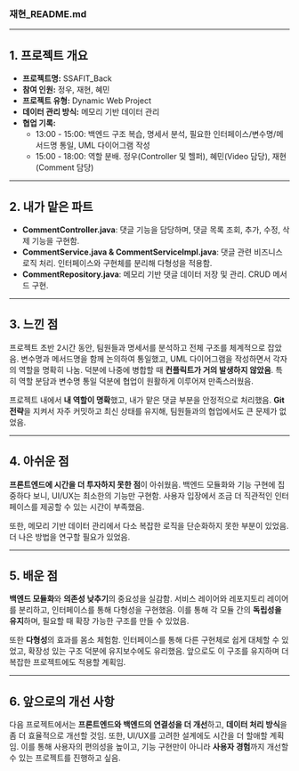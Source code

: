 ### 재현_README.md

---

## **1. 프로젝트 개요**

- **프로젝트명:** SSAFIT_Back  
- **참여 인원:** 정우, 재현, 혜민  
- **프로젝트 유형:** Dynamic Web Project  
- **데이터 관리 방식:** 메모리 기반 데이터 관리  
- **협업 기록:**  
    - 13:00 - 15:00: 백엔드 구조 복습, 명세서 분석, 필요한 인터페이스/변수명/메서드명 통일, UML 다이어그램 작성  
    - 15:00 - 18:00: 역할 분배. 정우(Controller 및 헬퍼), 혜민(Video 담당), 재현(Comment 담당)

---

## **2. 내가 맡은 파트**

- **CommentController.java**: 댓글 기능을 담당하며, 댓글 목록 조회, 추가, 수정, 삭제 기능을 구현함.  
- **CommentService.java & CommentServiceImpl.java**: 댓글 관련 비즈니스 로직 처리. 인터페이스와 구현체를 분리해 다형성을 적용함.  
- **CommentRepository.java**: 메모리 기반 댓글 데이터 저장 및 관리. CRUD 메서드 구현. 

---

## **3. 느낀 점**

프로젝트 초반 2시간 동안, 팀원들과 명세서를 분석하고 전체 구조를 체계적으로 잡았음. 변수명과 메서드명을 함께 논의하여 통일했고, UML 다이어그램을 작성하면서 각자의 역할을 명확히 나눔. 덕분에 나중에 병합할 때 **컨플릭트가 거의 발생하지 않았음**. 특히 역할 분담과 변수명 통일 덕분에 협업이 원활하게 이루어져 만족스러웠음.

프로젝트 내에서 **내 역할이 명확**했고, 내가 맡은 댓글 부분을 안정적으로 처리했음. **Git 전략**을 지켜서 자주 커밋하고 최신 상태를 유지해, 팀원들과의 협업에서도 큰 문제가 없었음.

---

## **4. 아쉬운 점**

**프론트엔드에 시간을 더 투자하지 못한 점**이 아쉬웠음. 백엔드 모듈화와 기능 구현에 집중하다 보니, UI/UX는 최소한의 기능만 구현함. 사용자 입장에서 조금 더 직관적인 인터페이스를 제공할 수 있는 시간이 부족했음.

또한, 메모리 기반 데이터 관리에서 다소 복잡한 로직을 단순화하지 못한 부분이 있었음. 더 나은 방법을 연구할 필요가 있었음.

---

## **5. 배운 점**

**백엔드 모듈화**와 **의존성 낮추기**의 중요성을 실감함. 서비스 레이어와 레포지토리 레이어를 분리하고, 인터페이스를 통해 다형성을 구현했음. 이를 통해 각 모듈 간의 **독립성을 유지**하며, 필요할 때 확장 가능한 구조를 만들 수 있었음.

또한 **다형성**의 효과를 몸소 체험함. 인터페이스를 통해 다른 구현체로 쉽게 대체할 수 있었고, 확장성 있는 구조 덕분에 유지보수에도 유리했음. 앞으로도 이 구조를 유지하며 더 복잡한 프로젝트에도 적용할 계획임.

---

## **6. 앞으로의 개선 사항**

다음 프로젝트에서는 **프론트엔드와 백엔드의 연결성을 더 개선**하고, **데이터 처리 방식**을 좀 더 효율적으로 개선할 것임. 또한, UI/UX를 고려한 설계에도 시간을 더 할애할 계획임. 이를 통해 사용자의 편의성을 높이고, 기능 구현만이 아니라 **사용자 경험**까지 개선할 수 있는 프로젝트를 진행하고 싶음.
